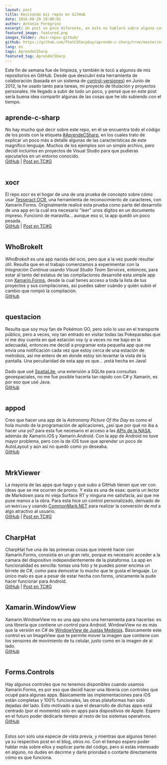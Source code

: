 ```yaml
---
layout: post
title: Revisando mis repos en GitHub
date: 2016-08-29 19:00:01
author: Antonio Feregrino
excerpt: Un post un poco diferente, en este no hablaré sobre alguna característica de C# o un paquete de NuGet, sino de proyectos, pruebas y aplicaciones en los que lo he usado. Conoce algunas de las cosas que he hecho y subido a GitHub.
featured_image: featured.png
images_folder: /mis-repos-github/
github: https://github.com/ThatCSharpGuy/aprende-c-sharp/tree/master/events
lang: es
tags: AprendeCSharp
featured_tag: AprendeCSharp
---
```



Este fin de semana fue de limpieza, y también le tocó a algunos de mis repositorios en GitHub. Desde que descubrí esta herramienta de colaboración (basada en un sistema de <a href="../../tv/">control-versiones</a>) en Junio de 2012, la he usado tanto para tareas, mi proyecto de titulación y proyectos personales. He llegado a subir de todo un poco, y pensé que en este post sería buena idea compartir algunas de las cosas que he ido subiendo con el tiempo.  

## aprende-c-sharp
<div class="pure-g project">
<div class="pure-u-1 pure-u-md-1-5">
<img src="/images/mis-repos-github__aprende-c-sharp.png" title=""Aprende C#"" />
</div>
<div class="pure-u-1 pure-u-md-4-5">
No hay mucho qué decir sobre este repo, en él se encuentra tódo el código de los posts con la etiqueta <a href="../../tag/AprendeCSharp">#AprendeCSharp</a>, en los cuales trato de explicar un poco más a detalle algunas de las características de este magnífico lenguaje. Muchos de los ejemplos son un simple archivo, pero decidí incluirlos en proyectos de Visual Studio para que pudieras ejecutarlos en un entorno conocido. 
<div class="links">
<a href="https://github.com/ThatCSharpGuy/aprende-c-sharp">GitHub</a> | <a href="../../tag/AprendeCSharp">Post en TC#G</a>
</div>
</div>  
</div>
<br />

## xocr
<div class="pure-g project">
<div class="pure-u-1 pure-u-md-1-5">
<img src="/images/mis-repos-github__xocr.jpg" title=""Xocr"" />
</div>
<div class="pure-u-1 pure-u-md-4-5">
El repo <i>xocr</i> es el hogar de una de una prueba de concepto sobre cómo usar <a href="https://github.com/tesseract-ocr" target="_blank">Tesseract OCR</a>, una herramienta de reconocimiento de caracteres, con Xamarin.Forms. Originalmente realicé esta prueba como parte del desarrollo de una app en la cuál era necesario "leer" unos dígitos en un documento impreso. Funcionó de maravilla... aunque eso sí, la app quedó un poco pesada.
<div class="links">
<a href="https://github.com/ThatCSharpGuy/xocr">GitHub</a> | <a href="../tesseract-ocr-xamarin">Post en TC#G</a>
</div>
</div>  
</div>
<br />

## WhoBrokeIt
<div class="pure-g project">
<div class="pure-u-1 pure-u-md-1-5">
<img src="/images/mis-repos-github__whobrokeit.png" title=""WhoBrokeIt"" />
</div>
<div class="pure-u-1 pure-u-md-4-5">
<i>WhoBrokeIt</i> es una app nacida del ocio, pero que a la vez puede resultar útil. Resulta que en el trabajo comenzamos a experimentar con la <i>Integración Continua</i> usando <i>Visual Studio Team Services</i>, entonces, para estar al tanto del estatus de las compilaciones desarrollé esta simple app con <a href="../../xamarin-forms">Xamarin.Forms</a>, desde la cual tienes acceso a toda la lista de tus proyectos y sus compilaciones, así puedes saber cuándo y quién subió el cambio que rompió la compilación.
<div class="links">
<a href="https://github.com/fferegrino/WhoBrokeIt">GitHub</a>
</div>  
</div>
</div>
<br />

## questacion
<div class="pure-g project">
<div class="pure-u-1 pure-u-md-1-5">
<img src="/images/mis-repos-github__questacion.png" title=""questacion"" />
</div>
<div class="pure-u-1 pure-u-md-4-5">
Resulta que soy muy fan de Pokémon GO, pero solo lo uso en el transporte público, pero a veces, voy tan entrado en visitar todas las Pokeparadas que ni me doy cuenta en qué estación voy (y a veces no me bajo en la adecuada), entonces me decidí a programar esta pequeña app que me envía una notificación cada vez que estoy cerca de una estación de metrobús, así me entero de en donde estoy sin levantar la vista de la pantalla. Una peculiaridad de esta app es que... ¡está hecha en Java!
<br />
<br />
Dado que usé <a href="http://www.gaia-gis.it/gaia-sins/" target="_blank">SpatiaLite</a>, una extensión a SQLite para consultas geoespaciales, no me fue posible hacerla tan rápido con C# y Xamarin, es por eso que usé Java. 
<div class="links">
<a href="https://github.com/fferegrino/questacion">GitHub</a>
</div>  
</div>
</div>
<br />

## appod
<div class="pure-g project">
<div class="pure-u-1 pure-u-md-1-5">
<img src="/images/mis-repos-github__appod.png" title=""appod"" />
</div>
<div class="pure-u-1 pure-u-md-4-5">
Creo que hacer una app de la <i>Astronomy Picture Of the Day</i> es como el hola mundo de la programación de aplicaciones, ¿así que por qué no iba a hacer una yo? para esta fue necesario el acceso a las <a href="https://api.nasa.gov" target="_blank">APIs de la NASA</a>, además de Xamarin.iOS y Xamarin.Android. Con la app de Android no tuve mayor problema, pero con la de iOS tuve que aprender un poco de AutoLayout y aún así no quedó como yo deseaba.
<div class="links">
<a href="https://github.com/fferegrino/appod">GitHub</a>
</div>  
</div>
</div>
<br />

## MrkViewer
<div class="pure-g project">
<div class="pure-u-1 pure-u-md-1-5">
<img src="/images/mis-repos-github__MrkViewer.png" title=""Xocr"" />
</div>
<div class="pure-u-1 pure-u-md-4-5">
La mayoría de las apps que hago y que subo a GitHub tienen que ver con ideas que se me ocurren de pronto. Y esta es una de esas: quería un lector de Markdown para mi vieja Surface RT y ninguna me satisfacía, así que me puse manos a la obra. Para esta hice un control personalizado, derivado de un <code>WebView</code> y usando <a href="https://github.com/Knagis/CommonMark.NET" target="_blank">CommonMark.NET</a> para realizar la conversión de <i>md</i> a algo atractivo al usuario.
<div class="links">
<a href="https://github.com/ThatCSharpGuy/MrkViewer">GitHub</a> | <a href="../markdownview-xamarin-forms-control">Post en TC#G</a>
</div>  
</div>
</div>
<br />

## CharpHat
<div class="pure-g project">
<div class="pure-u-1 pure-u-md-1-5">
<img src="/images/mis-repos-github__CharpHat.png" title=""Xocr"" />
</div>
<div class="pure-u-1 pure-u-md-4-5">
CharpHat fue una de las primeras cosas que intenté hacer con Xamarin.Forms, consistía en un gran reto, porque es necesario acceder a la cámara del dispositivo independientemente de la plataforma. La app en funcionalidad es sencilla: tomas una foto y te puedes poner encima un birrete de C#, como para demostrar lo mucho que te gusta el lenguaje. Lo único malo es que a pesar de estar hecha con forms, únicamente la pude hacer funcionar para Android.
<div class="links">
<a href="https://github.com/fferegrino/CharpHat">GitHub</a> | <a href="../charphat-android">Post en TC#G</a>
</div>  
</div>
</div>
<br />

## Xamarin.WindowView
<div class="pure-g project">
<div class="pure-u-1 pure-u-md-1-5">
<img src="/images/mis-repos-github__windowView.gif" title=""WindowView"" />
</div>
<div class="pure-u-1 pure-u-md-4-5">
Xamarin.WindowView no es una app sino una herramienta para hacerlas: es una librería que contiene un control para Android. WindowView no es más que la versión en C# de <a href="https://github.com/justasm/WindowView" target="_blank">WindowView de Justas Medeisis</a>. Básicamente este control es un ImageView que te permite mover la imagen que contiene con los sensores de movimiento de tu celular, justo como en la imagen de al lado.
<br />
<a href="https://github.com/messier16/Xamarin.WindowView">GitHub</a>
</div>  
</div>
</div>
<br />

## Forms.Controls
<div class="pure-g project">
<div class="pure-u-1 pure-u-md-1-5">
<img src="/images/mis-repos-github__m16.png" title=""Xocr"" />
</div>
<div class="pure-u-1 pure-u-md-4-5">
Hay algunos controles que no tenemos disponibles cuando usamos Xamarin.Forms, es por eso que decidí hacer una librería con controles que ocupé para algunas apps. Básicamente las implementaciones para iOS están completas y 100% funcionales, las otras plataformas han sido dejadas del lado. Esto motivado a que el desarrollo de dichas apps está centrado (por el momento) solo en apps para dispositivos de Apple. Espero en el futuro poder dedicarle tiempo al resto de los sistemas operativos. 
<div class="links">
<a href="https://github.com/messier16/Forms.Controls">GitHub</a>
</div>  
</div>
</div>
<br />

Estos son solo una especie de vista previa, y mientras que algunos tienen ya su respectivo post en el blog, otros no. Con el tiempo espero poder hablar más sobre ellos y explicar parte del código, pero si estás interesado en alguno, no dudes en decirme y darle prioridad o contarte directamente cómo es que funciona.